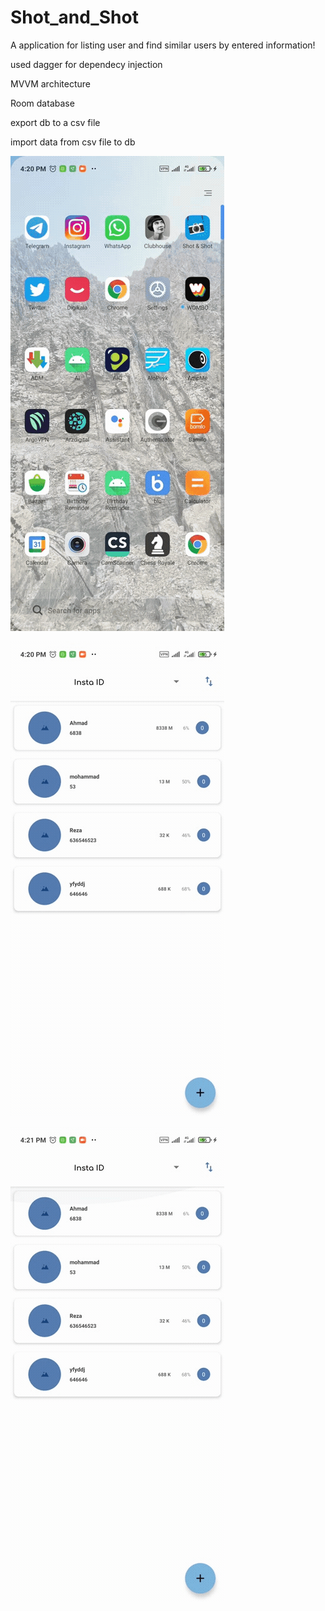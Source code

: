 # Shot_and_Shot

A application for listing user and find similar users by entered information!

used dagger for dependecy injection

MVVM architecture

Room database

export db to a csv file

import data from csv file to db

![alt-text](https://github.com/MahdiKaseAtashin/Shot_and_Shot/blob/main/20210513_162542.gif)

![alt-text](https://github.com/MahdiKaseAtashin/Shot_and_Shot/blob/main/20210513_162654.gif)

![alt-text](https://github.com/MahdiKaseAtashin/Shot_and_Shot/blob/main/20210513_162801.gif)

